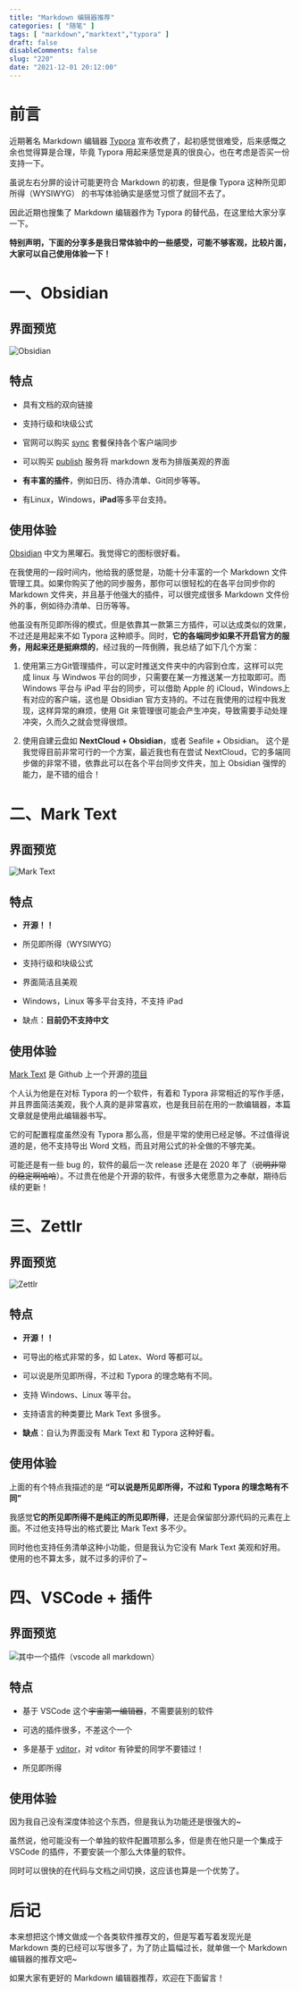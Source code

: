 ```yaml
---
title: "Markdown 编辑器推荐"
categories: [ "随笔" ]
tags: [ "markdown","marktext","typora" ]
draft: false
disableComments: false
slug: "220"
date: "2021-12-01 20:12:00"
---
```


# 前言

近期著名 Markdown 编辑器 [Typora](https://typora.io/) 宣布收费了，起初感觉很难受，后来感慨之余也觉得算是合理，毕竟 Typora 用起来感觉是真的很良心，也在考虑是否买一份支持一下。

虽说左右分屏的设计可能更符合 Markdown 的初衷，但是像 Typora 这种所见即所得（WYSIWYG） 的书写体验确实是感觉习惯了就回不去了。

因此近期也搜集了 Markdown 编辑器作为 Typora 的替代品，在这里给大家分享一下。

**特别声明，下面的分享多是我日常体验中的一些感受，可能不够客观，比较片面，大家可以自己使用体验一下！**

# 一、Obsidian

## 界面预览

![Obsidian][1]

## 特点

- 具有文档的双向链接

- 支持行级和块级公式

- 官网可以购买 [sync](https://obsidian.md/sync) 套餐保持各个客户端同步

- 可以购买 [publish](https://obsidian.md/publish) 服务将 markdown 发布为排版美观的界面

- **有丰富的插件**，例如日历、待办清单、Git同步等等。

- 有Linux，Windows，**iPad**等多平台支持。

## 使用体验

[Obsidian](https://obsidian.md/) 中文为黑曜石。我觉得它的图标很好看。

在我使用的一段时间内，他给我的感觉是，功能十分丰富的一个 Markdown 文件管理工具。如果你购买了他的同步服务，那你可以很轻松的在各平台同步你的 Markdown 文件夹，并且基于他强大的插件，可以很完成很多 Markdown 文件份外的事，例如待办清单、日历等等。

他虽没有所见即所得的模式，但是依靠其一款第三方插件，可以达成类似的效果，不过还是用起来不如 Typora 这种顺手。同时，**它的各端同步如果不开启官方的服务，用起来还是挺麻烦的**，经过我的一阵倒腾，我总结了如下几个方案：

1. 使用第三方Git管理插件，可以定时推送文件夹中的内容到仓库，这样可以完成 linux 与 Windwos 平台的同步，只需要在某一方推送某一方拉取即可。而 Windows 平台与 iPad 平台的同步，可以借助 Apple 的 iCloud，Windows上有对应的客户端，这也是 Obsidian 官方支持的。不过在我使用的过程中我发现，这样异常的麻烦，使用 Git 来管理很可能会产生冲突，导致需要手动处理冲突，久而久之就会觉得很烦。

2. 使用自建云盘如 **NextCloud + Obsidian**，或者 Seafile + Obsidian。 这个是我觉得目前非常可行的一个方案，最近我也有在尝试 NextCloud，它的多端同步做的非常不错，依靠此可以在各个平台同步文件夹，加上 Obsidian 强悍的能力，是不错的组合！

# 二、Mark Text

## 界面预览

![Mark Text][2]

## 特点

- **开源！！**

- 所见即所得（WYSIWYG）

- 支持行级和块级公式

- 界面简洁且美观

- Windows，Linux 等多平台支持，不支持 iPad

- 缺点：**目前仍不支持中文**

## 使用体验

[Mark Text](https://marktext.app/) 是 Github 上一个开源的[项目](https://github.com/marktext/marktext)

个人认为他是在对标 Typora 的一个软件，有着和 Typora 非常相近的写作手感，并且界面简洁美观，我个人真的是非常喜欢，也是我目前在用的一款编辑器，本篇文章就是使用此编辑器书写。

它的可配置程度虽然没有 Typora 那么高，但是平常的使用已经足够。不过值得说道的是，他不支持导出 Word 文档，而且对用公式的补全做的不够完美。

可能还是有一些 bug 的，软件的最后一次 release 还是在 2020 年了（~~说明非常的稳定啊哈哈~~）。不过贵在他是个开源的软件，有很多大佬愿意为之奉献，期待后续的更新！

# 三、Zettlr

## 界面预览

![Zettlr][3]

## 特点

- **开源！！**

- 可导出的格式非常的多，如 Latex、Word 等都可以。

- 可以说是所见即所得，不过和 Typora 的理念略有不同。

- 支持 Windows、Linux 等平台。

- 支持语言的种类要比 Mark Text 多很多。

- **缺点**：自认为界面没有 Mark Text 和 Typora 这种好看。

## 使用体验

上面的有个特点我描述的是 **“可以说是所见即所得，不过和 Typora 的理念略有不同”**

我感觉**它的所见即所得不是纯正的所见即所得**，还是会保留部分源代码的元素在上面。不过他支持导出的格式要比 Mark Text 多不少。

同时他也支持任务清单这种小功能，但是我认为它没有 Mark Text 美观和好用。使用的也不算太多，就不过多的评价了~

# 四、VSCode + 插件

## 界面预览

![其中一个插件（vscode all markdown）][4]

## 特点

- 基于 VSCode 这个~~宇宙第一编辑器~~，不需要装别的软件

- 可选的插件很多，不差这个一个

- 多是基于 [vditor](https://github.com/Vanessa219/vditor)，对 vditor 有钟爱的同学不要错过！

- 所见即所得

## 使用体验

因为我自己没有深度体验这个东西，但是我认为功能还是很强大的~

虽然说，他可能没有一个单独的软件配置项那么多，但是贵在他只是一个集成于 VSCode 的插件，不要安装一个那么大体量的软件。

同时可以很快的在代码与文档之间切换，这应该也算是一个优势了。

# 后记

本来想把这个博文做成一个各类软件推荐文的，但是写着写着发现光是 Markdown 类的已经可以写很多了，为了防止篇幅过长，就单做一个 Markdown 编辑器的推荐文吧~

如果大家有更好的 Markdown 编辑器推荐，欢迎在下面留言！

  [1]: https://www.zzsqwq.cn/usr/uploads/2021/12/1150718291.png
  [2]: https://www.zzsqwq.cn/usr/uploads/2021/12/3145024348.png
  [3]: https://www.zzsqwq.cn/usr/uploads/2021/12/3408881163.png
  [4]: https://www.zzsqwq.cn/usr/uploads/2021/12/1511072141.png